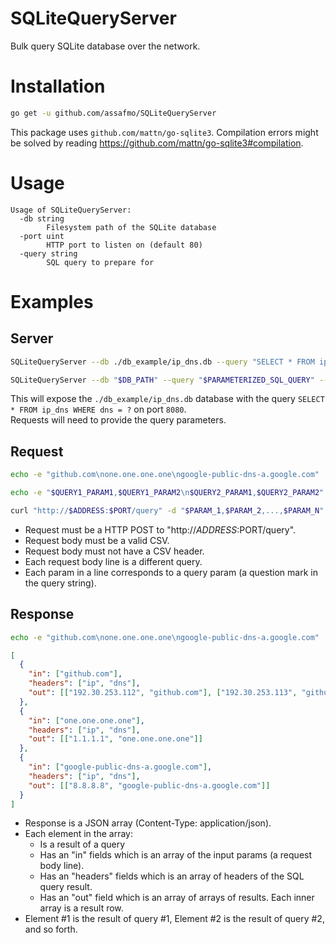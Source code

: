 # SQLiteQueryServer

Bulk query SQLite database over the network.

# Installation

```bash
go get -u github.com/assafmo/SQLiteQueryServer
```

This package uses `github.com/mattn/go-sqlite3`. Compilation errors might be solved by reading https://github.com/mattn/go-sqlite3#compilation.

# Usage

```
Usage of SQLiteQueryServer:
  -db string
        Filesystem path of the SQLite database
  -port uint
        HTTP port to listen on (default 80)
  -query string
        SQL query to prepare for
```

# Examples

## Server

```bash
SQLiteQueryServer --db ./db_example/ip_dns.db --query "SELECT * FROM ip_dns WHERE dns = ?" --port 8080
```

```bash
SQLiteQueryServer --db "$DB_PATH" --query "$PARAMETERIZED_SQL_QUERY" --port "$PORT"
```

This will expose the `./db_example/ip_dns.db` database with the query `SELECT * FROM ip_dns WHERE dns = ?` on port `8080`.  
Requests will need to provide the query parameters.

## Request

```bash
echo -e "github.com\none.one.one.one\ngoogle-public-dns-a.google.com" | curl "http://localhost:8080/query" --data-binary @-
```

```bash
echo -e "$QUERY1_PARAM1,$QUERY1_PARAM2\n$QUERY2_PARAM1,$QUERY2_PARAM2" | curl "http://$ADDRESS:$PORT/query" --data-binary @-
```

```bash
curl "http://$ADDRESS:$PORT/query" -d "$PARAM_1,$PARAM_2,...,$PARAM_N"
```

- Request must be a HTTP POST to "http://$ADDRESS:$PORT/query".
- Request body must be a valid CSV.
- Request body must not have a CSV header.
- Each request body line is a different query.
- Each param in a line corresponds to a query param (a question mark in the query string).

## Response

```bash
echo -e "github.com\none.one.one.one\ngoogle-public-dns-a.google.com" | curl "http://localhost:8080/query" --data-binary @-
```

```json
[
  {
    "in": ["github.com"],
    "headers": ["ip", "dns"],
    "out": [["192.30.253.112", "github.com"], ["192.30.253.113", "github.com"]]
  },
  {
    "in": ["one.one.one.one"],
    "headers": ["ip", "dns"],
    "out": [["1.1.1.1", "one.one.one.one"]]
  },
  {
    "in": ["google-public-dns-a.google.com"],
    "headers": ["ip", "dns"],
    "out": [["8.8.8.8", "google-public-dns-a.google.com"]]
  }
]
```

- Response is a JSON array (Content-Type: application/json).
- Each element in the array:
  - Is a result of a query
  - Has an "in" fields which is an array of the input params (a request body line).
  - Has an "headers" fields which is an array of headers of the SQL query result.
  - Has an "out" field which is an array of arrays of results. Each inner array is a result row.
- Element #1 is the result of query #1, Element #2 is the result of query #2, and so forth.
